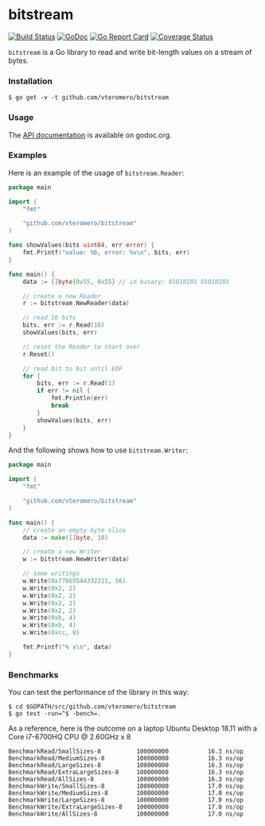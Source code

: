 # bitstream

[![Build Status](https://travis-ci.org/vteromero/bitstream.svg?branch=master)](https://travis-ci.org/vteromero/bitstream)
[![GoDoc](https://godoc.org/github.com/vteromero/bitstream?status.svg)](https://godoc.org/github.com/vteromero/bitstream)
[![Go Report Card](https://goreportcard.com/badge/github.com/vteromero/bitstream)](https://goreportcard.com/report/github.com/vteromero/bitstream)
[![Coverage Status](https://coveralls.io/repos/github/vteromero/bitstream/badge.svg?branch=master)](https://coveralls.io/github/vteromero/bitstream?branch=master)

`bitstream` is a Go library to read and write bit-length values on a stream of bytes.

### Installation

```
$ go get -v -t github.com/vteromero/bitstream
```

### Usage

The [API documentation](https://godoc.org/github.com/vteromero/bitstream) is available on godoc.org.

### Examples

Here is an example of the usage of `bitstream.Reader`:

```go
package main

import (
	"fmt"

	"github.com/vteromero/bitstream"
)

func showValues(bits uint64, err error) {
	fmt.Printf("value: %b, error: %v\n", bits, err)
}

func main() {
	data := []byte{0x55, 0x55} // in binary: 01010101 01010101

	// create a new Reader
	r := bitstream.NewReader(data)

	// read 16 bits
	bits, err := r.Read(16)
	showValues(bits, err)

	// reset the Reader to start over
	r.Reset()

	// read bit to bit until EOF
	for {
		bits, err := r.Read(1)
		if err != nil {
			fmt.Println(err)
			break
		}
		showValues(bits, err)
	}
}
```

And the following shows how to use `bitstream.Writer`:

```go
package main

import (
	"fmt"

	"github.com/vteromero/bitstream"
)

func main() {
	// create an empty byte slice
	data := make([]byte, 10)

	// create a new Writer
	w := bitstream.NewWriter(data)

	// some writings
	w.Write(0x77665544332211, 56)
	w.Write(0x2, 2)
	w.Write(0x2, 2)
	w.Write(0x2, 2)
	w.Write(0x2, 2)
	w.Write(0xb, 4)
	w.Write(0xb, 4)
	w.Write(0xcc, 8)

	fmt.Printf("% x\n", data)
}
```

### Benchmarks

You can test the performance of the library in this way:

```
$ cd $GOPATH/src/github.com/vteromero/bitstream
$ go test -run=^$ -bench=.
```

As a reference, here is the outcome on a laptop Ubuntu Desktop 18.11 with a Core i7-6700HQ CPU @ 2.60GHz x 8

```
BenchmarkRead/SmallSizes-8         	100000000	        16.3 ns/op
BenchmarkRead/MediumSizes-8        	100000000	        16.3 ns/op
BenchmarkRead/LargeSizes-8         	100000000	        16.3 ns/op
BenchmarkRead/ExtraLargeSizes-8    	100000000	        16.3 ns/op
BenchmarkRead/AllSizes-8           	100000000	        16.3 ns/op
BenchmarkWrite/SmallSizes-8        	100000000	        17.0 ns/op
BenchmarkWrite/MediumSizes-8       	100000000	        17.0 ns/op
BenchmarkWrite/LargeSizes-8        	100000000	        17.0 ns/op
BenchmarkWrite/ExtraLargeSizes-8   	100000000	        17.0 ns/op
BenchmarkWrite/AllSizes-8          	100000000	        17.0 ns/op
```
